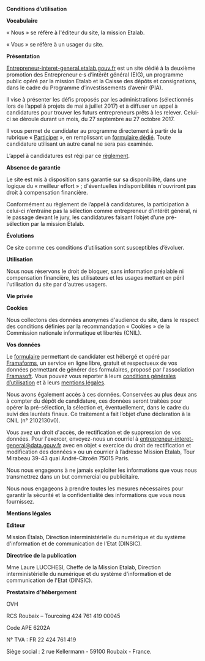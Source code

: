 **Conditions d’utilisation**

**Vocabulaire**

« Nous » se réfère à l'éditeur du site, la mission Etalab.

« Vous » se réfère à un usager du site.

**Présentation**

[Entrepreneur-interet-general.etalab.gouv.fr](https://entrepreneur-interet-general.etalab.gouv.fr/)
est un site dédié à la deuxième promotion des Entrepreneur·e·s
d’intérêt général (EIG), un programme public opéré par la mission
Etalab et la Caisse des dépôts et consignations, dans le cadre du
Programme d’investissements d’avenir (PIA).

Il vise à présenter les défis proposés par les administrations
(sélectionnés lors de l’appel à projets de mai à juillet 2017) et à
diffuser un appel à candidatures pour trouver les futurs entrepreneurs
prêts à les relever. Celui-ci se déroule durant un mois, du 27
septembre au 27 octobre 2017.

Il vous permet de candidater au programme directement à partir de la
rubrique
« [Participer](https://entrepreneur-interet-general.etalab.gouv.fr/#contact) »,
en remplissant un [formulaire
dédié](https://framaforms.org/candidature-entrepreneurs-dinteret-general-promo-2-1501592391). Toute
candidature utilisant un autre canal ne sera pas examinée.

L’appel à candidatures est régi par ce
[règlement](https://entrepreneur-interet-general.etalab.gouv.fr/reglement/).

**Absence de garantie**

Le site est mis à disposition
sans garantie sur sa disponibilité, dans une logique du « meilleur
effort » ; d'éventuelles indisponibilités n'ouvriront pas droit à
compensation financière.

Conformément au règlement de l’appel à candidatures, la participation
à celui-ci n’entraîne pas la sélection comme entrepreneur d’intérêt
général, ni le passage devant le jury, les candidatures faisant
l’objet d’une pré-sélection par la mission Etalab.

**Évolutions**

Ce site comme ces conditions d’utilisation sont susceptibles
d’évoluer.

**Utilisation**

Nous nous réservons le droit de bloquer, sans information préalable ni
compensation financière, les utilisateurs et les usages mettant en
péril l'utilisation du site par d'autres usagers.

**Vie privée**

**Cookies**

Nous collectons des données anonymes d'audience du site, dans le
respect des conditions définies par la recommandation « Cookies » de
la Commission nationale informatique et libertés \(CNIL).

**Vos données**

Le
[formulaire](https://framaforms.org/candidature-entrepreneurs-dinteret-general-promo-2-1501592391)
permettant de candidater est hébergé et opéré par
[Framaforms](https://framaforms.org), un service en ligne libre,
gratuit et respectueux de vos données permettant de générer des
formulaires, proposé par l'association
[Framasoft](https://framasoft.org). Vous pouvez vous reporter à leurs
[conditions générales
d’utilisation](https://framasoft.org/nav/html/cgu.html) et à leurs
[mentions
légales](https://framasoft.org/nav/html/legals.html#hetzner).

Nous avons également accès à ces données. Conservées au plus deux ans
à compter du dépôt de candidature, ces données seront traitées pour
opérer la pré-sélection, la sélection et, éventuellement, dans le
cadre du suivi des lauréats finaux. Ce traitement a fait l’objet d’une
déclaration à la CNIL (n° 2102130v0).

Vous avez un droit d'accès, de rectification et de suppression de vos
données. Pour l'exercer, envoyez-nous un courriel à
[entrepreneur-interet-general@data.gouv.fr](mailto:entrepreneur-interet-general@data.gouv.fr)
avec en objet « exercice du droit de rectification et modification des
données » ou un courrier à l’adresse Mission Etalab, Tour Mirabeau
39-43 quai André-Citroën 75015 Paris.

Nous nous engageons à ne jamais exploiter les informations que vous
nous transmettrez dans un but commercial ou publicitaire.

Nous nous engageons à prendre toutes les mesures nécessaires pour
garantir la sécurité et la confidentialité des informations que vous
nous fournissez.

**Mentions légales**

**Editeur**

Mission Étalab, Direction interministérielle du numérique et du
système d'information et de communication de l'Etat (DINSIC).

**Directrice de la
publication**

Mme Laure LUCCHESI, Cheffe de la Mission Etalab, Direction
interministérielle du numérique et du système d'information et de
communication de l'Etat (DINSIC).

**Prestataire d'hébergement**

OVH

RCS Roubaix – Tourcoing 424 761 419 00045

Code APE 6202A

N° TVA : FR 22 424 761 419

Siège social : 2 rue Kellermann - 59100 Roubaix - France.
